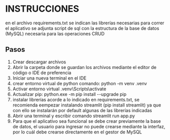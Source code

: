 # INSTRUCCIONES

en el archivo requirements.txt se indican las librerías necesarias para correr el aplicativo
se adjunta script de sql con la estructura de la base de datos (MySQL) necesaria para las operaciones CRUD

## Pasos
1. Crear descargar archivos
2. Abrir la carpeta donde se guardan los archivos mediante el editor de código o IDE  de preferencia
3. Iniciar una nueva terminal en el IDE
4. crear entorno virtual de python comando: python -m venv .venv
5. Activar entorno virtual .venv\Scripts\activate
6. Actualizar pip: python.exe -m pip install --upgrade pip
7. instalar librerías acorde a lo indicado en requirements.txt, se recomienda eempezar instalando streamlit (pip install streamlit) ya que con ello se instalarán por default algunas de las librerías indicadas
8. Abrir una terminal y escribir comando streamlit run app.py
9. Para que el aplicativo sea funcional se debe crear previamente la base de datos, el usuario para ingresar no puede crearse mediante la interfaz, por lo cuál debe crearse directamente en el gestor de MySQL

